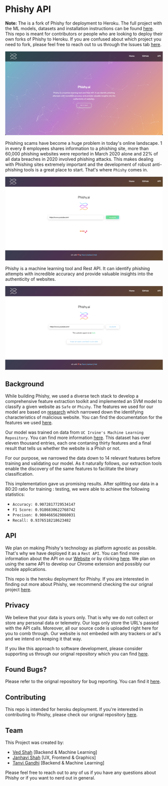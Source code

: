 # Phishy API

**Note:** The is a fork of Phishy for deployment to Heroku. The full project with the ML models, datasets and installation instructions can be found [here](https://github.com/tanvig14/Phishy/). This repo is meant for contributors or people who are looking to deploy their own forks of Phishy to Heroku. If you are confused about which project you need to fork, please feel free to reach out to us through the Issues tab [here](https://github.com/tanvig14/Phishy/issues).

![image](img/home.png)

Phishing scams have become a huge problem in today's online landscape. 1 in every 8 employees shares information to a phishing site,
more than 60,000 phishing websites were reported in March 2020 alone and 22% of all data breaches in 2020 involved phishing attacks. This makes dealing with Phishing sites extremely important and the development of robust anti-phishing tools is a great place to start. That's where `Phishy` comes in.

![image](img/search.png)

Phishy is a machine learning tool and Rest API. It can identify phishing attempts with incredible accuracy and provide valuable insights into the authenticity of websites.

![image](img/result.png)

## Background

While building Phishy, we used a diverse tech stack to develop a comprehensive feature extraction toolkit and implemented an SVM model to classify a given website as `Safe` or `Phishy`. The features we used for our model are based on [research](https://archive.ics.uci.edu/ml/datasets/phishing+websites#) which narrowed down the identifying characteristics of malicious website. You can find the documentation for the features we used [here](https://github.com/tanvig14/Phishy/blob/main/FEATURES.md). 

Our model was trained on data from `UC Irvine's Machine Learning Repository`. You can find more information [here](https://archive.ics.uci.edu/ml/datasets/phishing+websites#). This dataset has over eleven thousand entries, each one contaning thirty features and a final result that tells us whether the website is a Phish or not. 

For our purpose, we narrowed the data down to 14 relevant features before training and validating our model. As it naturally follows, our extraction tools enable the discovery of the same features to facilitate the binary classification.

This implementation gave us promising results. After splitting our data in a 80:20 ratio for training : testing, we were able to achieve the following statistics:
* `Accuracy: 0.9072817729534147`
* `F1 Score: 0.9186830622768742`
* `Precison: 0.9004665629860031`
* `Recall: 0.9376518218623482`

## API

We plan on making Phishy's technology as platform agnostic as possible. That's why we have deployed it as a `Rest API`. You can find more information about the API on our [Website](https://phishy-ai.herokuapp.com/) or by clicking [here](https://github.com/tanvig14/Phishy/blob/main/API.md). We plan on using the same API to develop our Chrome extension and possibly our mobile applications. 

This repo is the heroku deployment for Phishy. If you are interested in finding out more about Phishy, we recommend checking the our orignal project [here](https://github.com/tanvig14/Phishy/). 

## Privacy

We believe that your data is yours only. That is why we do not collect or store any personal data or telemetry. Our logs only store the URL's passed with the API calls. Moreover, all our source code is uploaded right here for you to comb through. Our website is not embeded with any trackers or ad's and we intend on keeping it that way.

If you like this approach to software development, please consider supporting us through our orignal repository which you can find [here](https://github.com/tanvig14/Phishy/).

## Found Bugs?
Please refer to the orignal repository for bug reporting. You can find it [here](https://github.com/tanvig14/Phishy/).

## Contributing
This repo is intended for heroku deployment. If you're interested in contributing to Phishy, please check our orignal repository [here](https://github.com/tanvig14/Phishy/).

## Team
This Project was created by:

* [Ved Shah](https://www.linkedin.com/in/ved-shah-852a52181/) [Backend & Machine Learning]
* [Janhavi Shah](https://www.linkedin.com/in/janhavi-shah-615396193/) [UX, Frontend & Graphics]
* [Tanvi Gandhi](https://www.linkedin.com/in/tanvi-gandhi14/) [Backend & Machine Learning]

Please feel free to reach out to any of us if you have any questions about Phishy or if you want to nerd out in general. 
